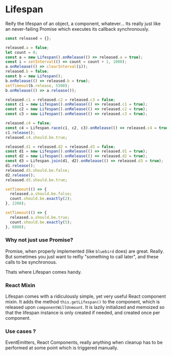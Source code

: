 Lifespan
========


Reify the lifespan of an object, a component, whatever... Its really just like an never-failing Promise which executes its callback synchronously.

```js
const released = {};

released.a = false;
let count = 0;
const a = new Lifespan().onRelease(() => released.a = true);
const i = setInterval(() => count = count + 1, 1000);
a.onRelease(() => clearInterval(i));
released.b = false;
const b = new Lifespan();
b.onRelease(() => released.b = true);
setTimeout(b.release, 5500);
b.onRelease(() => a.release());

released.c1 = released.c2 = released.c3 = false;
const c1 = new Lifespan().onRelease(() => released.c1 = true);
const c2 = new Lifespan().onRelease(() => released.c2 = true);
const c3 = new Lifespan().onRelease(() => released.c3 = true);

released.c4 = false;
const c4 = Lifespan.race(c1, c2, c3).onRelease(() => released.c4 = true);
c1.release();
released.c4.should.be.true;

released.d1 = released.d2 = released.d3 = false;
const d1 = new Lifespan().onRelease(() => released.d1 = true);
const d2 = new Lifespan().onRelease(() => released.d2 = true);
const d3 = Lifespan.join(d1, d2).onRelease(() => released.d3 = true);
d1.release();
released.d3.should.be.false;
d2.release();
released.d3.should.be.true;

setTimeout(() => {
  released.a.should.be.false;
  count.should.be.exactly(2);
}, 2200);

setTimeout(() => {
  released.a.should.be.true;
  count.should.be.exactly(5);
}, 6000);
```

### Why not just use Promise?

Promise, when properly implemented (like `bluebird` does) are great. Really. But sometimes you just want to reifiy "something to call later", and these calls to be synchronous.

Thats where Lifespan comes handy.

### React Mixin

Lifespan comes with a ridiculously simple, yet very useful React component mixin. It adds the method `this.getLifespan()` to the component, which is released upon `componentWillUnmount`.
It is lazily initialized and memoized so that the lifespan instance is only created if needed, and created once per component.

### Use cases ?

EventEmitters, React Components, really anything when cleanup has to be performed at some point which is triggered manually.
